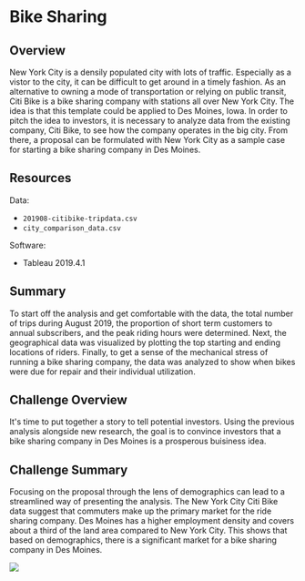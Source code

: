 # Bike Sharing

## Overview
New York City is a densily populated city with lots of traffic. Especially as a vistor to the city, it can be difficult to get around in a timely fashion. As an alternative to owning a mode of transportation or relying on public transit, Citi Bike is a bike sharing company with stations all over New York City. The idea is that this template could be applied to Des Moines, Iowa. In order to pitch the idea to investors, it is necessary to analyze data from the existing company, Citi Bike, to see how the company operates in the big city. From there, a proposal can be formulated with New York City as a sample case for starting a bike sharing company in Des Moines. 

## Resources
Data:
- `201908-citibike-tripdata.csv`
- `city_comparison_data.csv`

Software:
- Tableau 2019.4.1

## Summary
To start off the analysis and get comfortable with the data, the total number of trips during August 2019, the proportion of short term customers to annual subscribers, and the peak riding hours were determined. Next, the geographical data was visualized by plotting the top starting and ending locations of riders. Finally, to get a sense of the mechanical stress of running a bike sharing company, the data was analyzed to show when bikes were due for repair and their individual utilization. 

## Challenge Overview
It's time to put together a story to tell potential investors. Using the previous analysis alongside new research, the goal is to convince investors that a bike sharing company in Des Moines is a prosperous buisiness idea. 

## Challenge Summary
Focusing on the proposal through the lens of demographics can lead to a streamlined way of presenting the analysis. The New York City Citi Bike data suggest that commuters make up the primary market for the ride sharing company. Des Moines has a higher employment density and covers about a third of the land area compared to New York City. This shows that based on demographics, there is a significant market for a bike sharing company in Des Moines.
<div>
<div class='tableauPlaceholder' id='viz1579501577324' style='position: relative'>
	<noscript>
	<a href='#'>
		<img alt=' ' src='https:&#47;&#47;public.tableau.com&#47;static&#47;images&#47;bi&#47;bike_share_analysis&#47;CitiBikeNarrative&#47;1_rss.png' style='border: none' />
	</a>
	</noscript>
	<object class='tableauViz'  style='display:none;'>
		<param name='host_url' value='https%3A%2F%2Fpublic.tableau.com%2F' /> 
		<param name='embed_code_version' value='3' /> <param name='site_root' value='' />
		<param name='name' value='bike_share_analysis&#47;CitiBikeNarrative' />
		<param name='tabs' value='no' />
		<param name='toolbar' value='no' />
		<param name='static_image' value='https:&#47;&#47;public.tableau.com&#47;static&#47;images&#47;bi&#47;bike_share_analysis&#47;CitiBikeNarrative&#47;1.png' />
		<param name='animate_transition' value='yes' />
		<param name='display_static_image' value='yes' />
		<param name='display_spinner' value='yes' />
		<param name='display_overlay' value='yes' />
		<param name='display_count' value='yes' />
	</object>
</div>                
<script type='text/javascript'>
	var divElement = document.getElementById('viz1579501577324');
	var vizElement = divElement.getElementsByTagName('object')[0];
	vizElement.style.width='1016px';vizElement.style.height='991px';
	var scriptElement = document.createElement('script');
	scriptElement.src = 'https://public.tableau.com/javascripts/api/viz_v1.js';
	vizElement.parentNode.insertBefore(scriptElement, vizElement);                
</script>
</div>